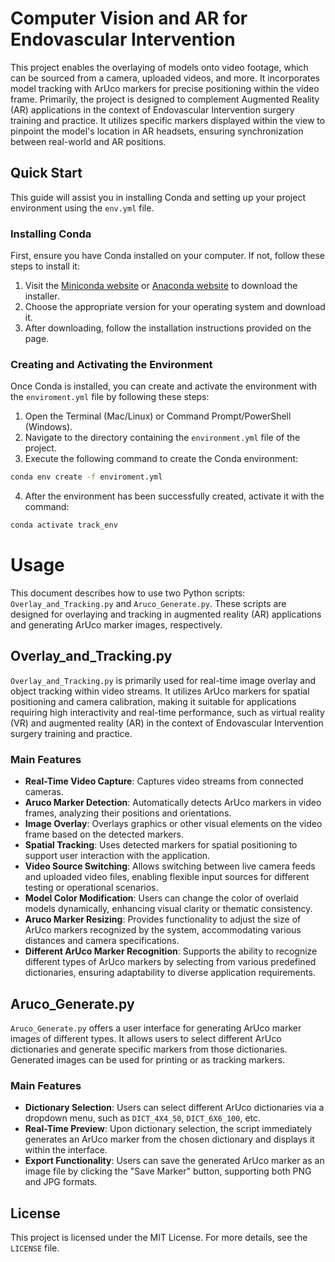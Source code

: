# Computer Vision and AR for Endovascular Intervention 

This project enables the overlaying of models onto video footage, which can be sourced from a camera, uploaded videos, and more. It incorporates model tracking with ArUco markers for precise positioning within the video frame. Primarily, the project is designed to complement Augmented Reality (AR) applications in the context of Endovascular Intervention surgery training and practice. It utilizes specific markers displayed within the view to pinpoint the model's location in AR headsets, ensuring synchronization between real-world and AR positions.

## Quick Start

This guide will assist you in installing Conda and setting up your project environment using the `env.yml` file.

### Installing Conda

First, ensure you have Conda installed on your computer. If not, follow these steps to install it:

1. Visit the [Miniconda website](https://docs.conda.io/en/latest/miniconda.html) or [Anaconda website](https://www.anaconda.com/products/distribution) to download the installer.
2. Choose the appropriate version for your operating system and download it.
3. After downloading, follow the installation instructions provided on the page.

### Creating and Activating the Environment

Once Conda is installed, you can create and activate the environment with the `enviroment.yml` file by following these steps:

1. Open the Terminal (Mac/Linux) or Command Prompt/PowerShell (Windows).
2. Navigate to the directory containing the `environment.yml` file of the project.
3. Execute the following command to create the Conda environment:

```bash
conda env create -f enviroment.yml
```

4. After the environment has been successfully created, activate it with the command:

```bash
conda activate track_env
```


# Usage

This document describes how to use two Python scripts: `Overlay_and_Tracking.py` and `Aruco_Generate.py`. These scripts are designed for overlaying and tracking in augmented reality (AR) applications and generating ArUco marker images, respectively.

## Overlay_and_Tracking.py

`Overlay_and_Tracking.py` is primarily used for real-time image overlay and object tracking within video streams. It utilizes ArUco markers for spatial positioning and camera calibration, making it suitable for applications requiring high interactivity and real-time performance, such as virtual reality (VR) and augmented reality (AR) in the context of Endovascular Intervention surgery training and practice.

### Main Features

- **Real-Time Video Capture**: Captures video streams from connected cameras.
- **Aruco Marker Detection**: Automatically detects ArUco markers in video frames, analyzing their positions and orientations.
- **Image Overlay**: Overlays graphics or other visual elements on the video frame based on the detected markers.
- **Spatial Tracking**: Uses detected markers for spatial positioning to support user interaction with the application.
- **Video Source Switching**: Allows switching between live camera feeds and uploaded video files, enabling flexible input sources for different testing or operational scenarios.
- **Model Color Modification**: Users can change the color of overlaid models dynamically, enhancing visual clarity or thematic consistency.
- **Aruco Marker Resizing**: Provides functionality to adjust the size of ArUco markers recognized by the system, accommodating various distances and camera specifications.
- **Different ArUco Marker Recognition**: Supports the ability to recognize different types of ArUco markers by selecting from various predefined dictionaries, ensuring adaptability to diverse application requirements.

## Aruco_Generate.py

`Aruco_Generate.py` offers a user interface for generating ArUco marker images of different types. It allows users to select different ArUco dictionaries and generate specific markers from those dictionaries. Generated images can be used for printing or as tracking markers.

### Main Features

- **Dictionary Selection**: Users can select different ArUco dictionaries via a dropdown menu, such as `DICT_4X4_50`, `DICT_6X6_100`, etc.
- **Real-Time Preview**: Upon dictionary selection, the script immediately generates an ArUco marker from the chosen dictionary and displays it within the interface.
- **Export Functionality**: Users can save the generated ArUco marker as an image file by clicking the "Save Marker" button, supporting both PNG and JPG formats.




## License

This project is licensed under the MIT License. For more details, see the `LICENSE` file.
